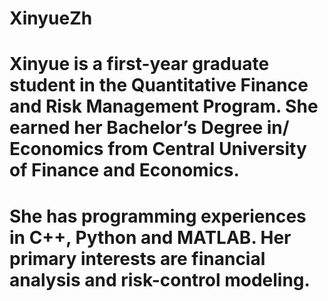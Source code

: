 # XinyueZh

# Xinyue is a first-year graduate student in the Quantitative Finance and Risk Management Program. She earned her Bachelor’s Degree in/ Economics from Central University of Finance and Economics.

# She has programming experiences in C++, Python and MATLAB. Her primary interests are financial analysis and risk-control modeling.
